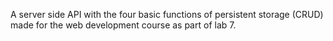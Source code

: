A server side API with the four basic functions of persistent storage (CRUD) made for the web development course as part of lab 7.
